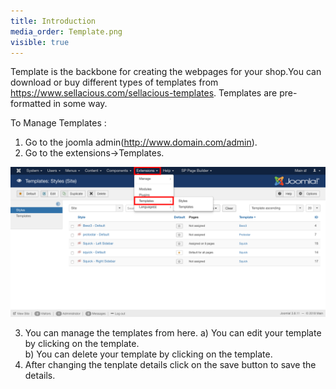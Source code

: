 ```yaml
---
title: Introduction
media_order: Template.png
visible: true
---
```


Template is the backbone for creating the webpages for your shop.You can download or buy different types of  templates from https://www.sellacious.com/sellacious-templates. Templates are pre-formatted in some way.

To Manage Templates :
1. Go to the joomla admin(http://www.domain.com/admin).
2. Go to the extensions->Templates.

![](Template.png)

3. You can manage the templates from here.
a) You can edit your template by clicking on the template.<br>
b) You can delete your template by clicking on the template.
4. After changing the tenplate details click on the save button to save the details.